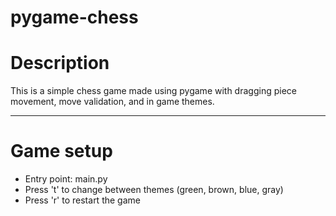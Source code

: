 # pygame-chess

# Description
This is a simple chess game made using pygame with dragging piece movement, move validation, and in game themes.

---

# Game setup
- Entry point: main.py
- Press 't' to change between themes (green, brown, blue, gray)
- Press 'r' to restart the game